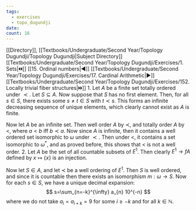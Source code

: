 ```yaml
---
tags:
  - exercises
  - topo_dugundji
date: 
count: 16
---
```

[[Directory]], [[Textbooks/Undergraduate/Second Year/Topology Dugundji/Topology Dugundji|Subject Directory]]
[[Textbooks/Undergraduate/Second Year/Topology Dugundji/Exercises/1. Sets|🞀🞀]] [[15. Ordinal numbers|◀]] [[Textbooks/Undergraduate/Second Year/Topology Dugundji/Exercises/17. Cardinal Arithmetic|▶]] [[Textbooks/Undergraduate/Second Year/Topology Dugundji/Exercises/152. Locally trivial fiber structures|🞂🞂]]
1. 
Let ${} A {}$ be a finite set totally ordered under $\prec {}$. Let ${} S \subseteq A {}$. Now suppose that $S$ has no first element. Then, for all ${} s \in S {}$, there exists some ${} s\neq t \in S {}$ with ${} t \prec s {}$. This forms an infinite decreasing sequence of unique elements, which clearly cannot exist as ${} A {}$ is finite. 

Now let $A {}$ be an infinite set. Then well order $A$ by $\prec$, and totally order $A$ by $<$, where $a<b {}$ iff ${} b \prec a {}$. Now since $A$ is infinite, then it contains a well ordered set isomorphic to $\omega$ under ${} \prec {}$. Then under $<$, it contains a set isomorphic to $\omega^{*}$, and as proved before, this shows that $<$ is not a well order.
2. 
Let $A$ be the set of all countable subsets of ${} E^{1}$. Then clearly ${} E^{1}\to{f}A {}$ defined by ${} x \mapsto \{ x \} {}$ is an injection. 

Now let ${} S \in A {}$, and let $\prec$ be a well ordering of ${} E^{1}$. Then $S$ is well ordered, and since it is countable then there exists an isomorphism $m:\omega\to{}S {}$. Now for each ${} s \in S {}$, we have a unique decimal expansion:
$$
s=\sum_{n=-k}^{\infty} a_{n} 10^{-n}
$$
where we do not take ${} a_{i}=a_{i+k}=9 {}$ for some ${} i\geq -k {}$ and for all ${} k \in \mathbb{N} {}$.